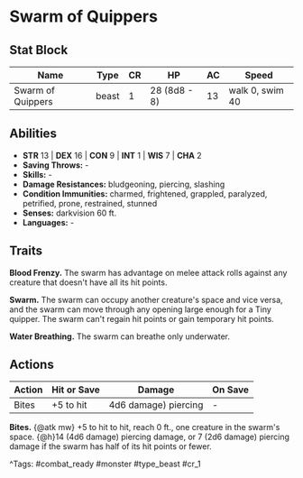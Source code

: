 # Swarm of Quippers

## Stat Block

| Name | Type | CR | HP | AC | Speed |
|------|------|----|----|----|-------|
| Swarm of Quippers | beast | 1 | 28 (8d8 - 8) | 13 | walk 0, swim 40 |

## Abilities

- **STR** 13 | **DEX** 16 | **CON** 9 | **INT** 1 | **WIS** 7 | **CHA** 2
- **Saving Throws:** -  
- **Skills:** -  
- **Damage Resistances:** bludgeoning, piercing, slashing  
- **Condition Immunities:** charmed, frightened, grappled, paralyzed, petrified, prone, restrained, stunned  
- **Senses:** darkvision 60 ft.  
- **Languages:** -

## Traits

**Blood Frenzy.** The swarm has advantage on melee attack rolls against any creature that doesn't have all its hit points.

**Swarm.** The swarm can occupy another creature's space and vice versa, and the swarm can move through any opening large enough for a Tiny quipper. The swarm can't regain hit points or gain temporary hit points.

**Water Breathing.** The swarm can breathe only underwater.


## Actions

| Action | Hit or Save | Damage | On Save |
|--------|--------------|--------|----------|
| Bites | +5 to hit | 4d6 damage) piercing | - |

**Bites.** {@atk mw} +5 to hit to hit, reach 0 ft., one creature in the swarm's space. {@h}14 (4d6 damage) piercing damage, or 7 (2d6 damage) piercing damage if the swarm has half of its hit points or fewer.


^Tags: #combat_ready #monster #type_beast #cr_1